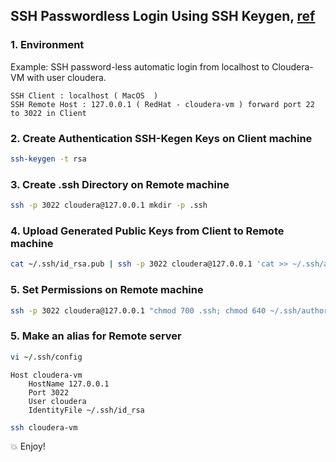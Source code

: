 ## SSH Passwordless Login Using SSH Keygen, [ref](https://www.tecmint.com/ssh-passwordless-login-using-ssh-keygen-in-5-easy-steps)
### 1. Environment
Example: SSH password-less automatic login from localhost to Cloudera-VM  with user cloudera.
```
SSH Client : localhost ( MacOS  )
SSH Remote Host : 127.0.0.1 ( RedHat - cloudera-vm ) forward port 22 to 3022 in Client
```

### 2. Create Authentication SSH-Kegen Keys on Client machine
```bash
ssh-keygen -t rsa
```

### 3. Create .ssh Directory on Remote machine
```bash
ssh -p 3022 cloudera@127.0.0.1 mkdir -p .ssh
```

### 4. Upload Generated Public Keys from Client to Remote machine 
```bash
cat ~/.ssh/id_rsa.pub | ssh -p 3022 cloudera@127.0.0.1 'cat >> ~/.ssh/authorized_keys'
```

### 5. Set Permissions on Remote machine
```bash
ssh -p 3022 cloudera@127.0.0.1 "chmod 700 .ssh; chmod 640 ~/.ssh/authorized_keys"
```

### 5. Make an alias for Remote server
```bash
vi ~/.ssh/config
```

```
Host cloudera-vm
    HostName 127.0.0.1
    Port 3022 
    User cloudera
    IdentityFile ~/.ssh/id_rsa
```

```bash
ssh cloudera-vm
```

:boom: Enjoy!

